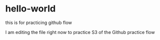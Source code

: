 # hello-world
this is for practicing github flow

I am editing the file right now to practice S3 of the Github practice flow
